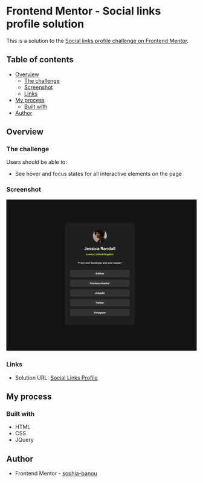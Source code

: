 # Frontend Mentor - Social links profile solution

This is a solution to the [Social links profile challenge on Frontend Mentor](https://www.frontendmentor.io/challenges/social-links-profile-UG32l9m6dQ).

## Table of contents

- [Overview](#overview)
  - [The challenge](#the-challenge)
  - [Screenshot](#screenshot)
  - [Links](#links)
- [My process](#my-process)
  - [Built with](#built-with)
- [Author](#author)

## Overview

### The challenge

Users should be able to:

- See hover and focus states for all interactive elements on the page

### Screenshot

![](./screenshot.jpg)

### Links

- Solution URL: [Social Links Profile](https://sophia-banou.github.io/frontend-mentor/social-links-profile-main/)

## My process

### Built with

- HTML
- CSS
- JQuery

## Author

- Frontend Mentor - [sophia-banou](https://www.frontendmentor.io/profile/sophia-banou)
